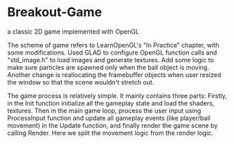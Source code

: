 # Breakout-Game
a classic 2D game implemented with OpenGL

The scheme of game refers to LearnOpenGL's "In Practice" chapter, with some modifications. Used GLAD to configure OpenGL function calls and "std_image.h" to load images and generate textures. Add some logic to make sure particles are spawned only when the ball object is moving. Another change is reallocating the framebuffer objects when user resized the window so that the scene wouldn't stretch out.

The game process is relatively simple. It mainly contains three parts: Firstly, in the Init function initialize all the gameplay state and load the shaders, textures. Then in the main game loop, process the user input using ProcessInput function and update all gameplay events (like player/ball movement) in the Update function, and finally render the game scene by calling Render. Here we split the movement logic from the render logic.
